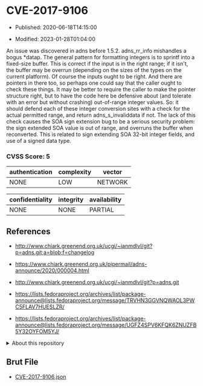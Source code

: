 # CVE-2017-9106

- Published: 2020-06-18T14:15:00

- Modified: 2023-01-28T01:04:00

An issue was discovered in adns before 1.5.2. adns_rr_info mishandles a bogus *datap. The general pattern for formatting integers is to sprintf into a fixed-size buffer. This is correct if the input is in the right range; if it isn't, the buffer may be overrun (depending on the sizes of the types on the current platform). Of course the inputs ought to be right. And there are pointers in there too, so perhaps one could say that the caller ought to check these things. It may be better to require the caller to make the pointer structure right, but to have the code here be defensive about (and tolerate with an error but without crashing) out-of-range integer values. So: it should defend each of these integer conversion sites with a check for the actual permitted range, and return adns_s_invaliddata if not. The lack of this check causes the SOA sign extension bug to be a serious security problem: the sign extended SOA value is out of range, and overruns the buffer when reconverted. This is related to sign extending SOA 32-bit integer fields, and use of a signed data type.

### CVSS Score: **5**

| authentication | complexity | vector |
| --- | --- | --- |
| NONE | LOW | NETWORK |

| confidentiality | integrity | availability |
| --- | --- | --- |
| NONE | NONE | PARTIAL |

## References

* http://www.chiark.greenend.org.uk/ucgi/~ianmdlvl/git?p=adns.git;a=blob;f=changelog

* https://www.chiark.greenend.org.uk/pipermail/adns-announce/2020/000004.html

* http://www.chiark.greenend.org.uk/ucgi/~ianmdlvl/git?p=adns.git

* https://lists.fedoraproject.org/archives/list/package-announce@lists.fedoraproject.org/message/TRVHN3GGVNQWAOL3PWC5FLAV7HUESLZR/

* https://lists.fedoraproject.org/archives/list/package-announce@lists.fedoraproject.org/message/UGFZ4SPV6KFQK6ZNUZFB5Y32OYFOM5YJ/

<details>
<summary>About this repository</summary> 

  This repository is part of the project [Live Hack CVE](https://github.com/Live-Hack-CVE). Main website can be found [www.live-hack.org](https://www.live-hack.org) 
  
  Made by [Sn0wAlice](https://github.com/Sn0wAlice) for the people that care about security and need to have a feed of the latest CVEs. Hope you enjoy it, don't forget to star the repo and follow me on [Twitter](https://twitter.com/Sn0wAlice) and [Github](https://github.com/Sn0wAlice). And that is my [personnal website](https://www.alice-snow.me/)

  - [Home Page](https://github.com/Live-Hack-CVE)
  - [Framework](https://github.com/Live-Hack-CVE/cve-framework)
  - [CVE database](https://github.com/Live-Hack-CVE/full_database)
  - [Changelog](https://github.com/Live-Hack-CVE/Changelog)
</details>

## Brut File

* [CVE-2017-9106.json](https://raw.githubusercontent.com/Live-Hack-CVE/full_database/main/cves/2017/CVE-2017-9106.json)

